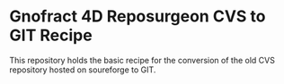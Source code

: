 Gnofract 4D Reposurgeon CVS to GIT Recipe
=========================================

This repository holds the basic recipe for the conversion of the old CVS repository hosted on soureforge to GIT.
